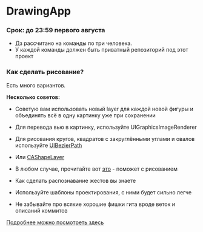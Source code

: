 # DrawingApp

### Срок: до 23:59 первого августа
- Дз рассчитано на команды по три человека.
- У каждой команды должен быть приватный репозиторий под этот проект  

### Как сделать рисование?

Есть много вариантов.  

**Несколько советов:**  

- Советую вам использовать новый layer для каждой новой фигуры и объединять всё в одну картинку уже при сохранении

- Для перевода вью в картинку, используйте UIGraphicsImageRenderer

- Для рисования кругов, квадратов с закруглёнными углами и овалов используйте [UIBezierPath](https://developer.apple.com/documentation/uikit/uibezierpath)

- Или [CAShapeLayer](https://medium.com/flawless-app-stories/drawing-using-cashapelayer-in-ios-9a6c83de7eb2)

- В любом случае, прочитайте вот [это](https://developer.apple.com/documentation/uikit/uiview/1622529-drawrect) - поможет с рисованием 

- Как сделать распознавание жестов вы знаете

- Используйте шаблоны проектирования, с ними будет сильно легче

- Не забывайте про всякие хорошие фишки гита вроде веток и описаний коммитов

[Подробнее можно посмотреть здесь](https://github.com/Lemonbrush/SberSchool/blob/master/NoteResources/HW16.pdf)